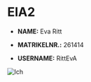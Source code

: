 # EIA2
* **NAME:** Eva Ritt

* **MATRIKELNR.:** 261414

* **USERNAME:** RittEvA

![Ich](https://imgur.com/nZSfRf6.png)

